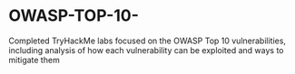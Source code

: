 # OWASP-TOP-10-
Completed TryHackMe labs focused on the OWASP Top 10 vulnerabilities, including analysis of how each vulnerability can be exploited and ways to mitigate them
